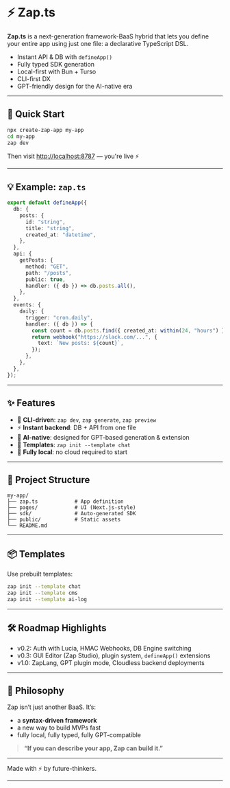 # ⚡️ Zap.ts

**Zap.ts** is a next-generation framework-BaaS hybrid that lets you define your entire app using just one file: a declarative TypeScript DSL.

- Instant API & DB with `defineApp()`
- Fully typed SDK generation
- Local-first with Bun + Turso
- CLI-first DX
- GPT-friendly design for the AI-native era

---

## 🚀 Quick Start

```bash
npx create-zap-app my-app
cd my-app
zap dev
```

Then visit [http://localhost:8787](http://localhost:8787) — you're live ⚡️

---

## 💡 Example: `zap.ts`

```ts
export default defineApp({
  db: {
    posts: {
      id: "string",
      title: "string",
      created_at: "datetime",
    },
  },
  api: {
    getPosts: {
      method: "GET",
      path: "/posts",
      public: true,
      handler: ({ db }) => db.posts.all(),
    },
  },
  events: {
    daily: {
      trigger: "cron.daily",
      handler: ({ db }) => {
        const count = db.posts.find({ created_at: within(24, "hours") }).length;
        return webhook("https://slack.com/...", {
          text: `New posts: ${count}`,
        });
      },
    },
  },
});
```

---

## ✨ Features

- 🔧 **CLI-driven**: `zap dev`, `zap generate`, `zap preview`
- ⚡️ **Instant backend**: DB + API from one file
- 🧠 **AI-native**: designed for GPT-based generation & extension
- 🧰 **Templates**: `zap init --template chat`
- 🧪 **Fully local**: no cloud required to start

---

## 📁 Project Structure

```
my-app/
├── zap.ts            # App definition
├── pages/            # UI (Next.js-style)
├── sdk/              # Auto-generated SDK
├── public/           # Static assets
└── README.md
```

---

## 📦 Templates

Use prebuilt templates:

```bash
zap init --template chat
zap init --template cms
zap init --template ai-log
```

---

## 🛠 Roadmap Highlights

- v0.2: Auth with Lucia, HMAC Webhooks, DB Engine switching
- v0.3: GUI Editor (Zap Studio), plugin system, `defineApp()` extensions
- v1.0: ZapLang, GPT plugin mode, Cloudless backend deployments

---

## 🧠 Philosophy

Zap isn’t just another BaaS. It’s:

- a **syntax-driven framework**
- a new way to build MVPs fast
- fully local, fully typed, fully GPT-compatible

> **“If you can describe your app, Zap can build it.”**

---

Made with ⚡️ by future-thinkers.

---

